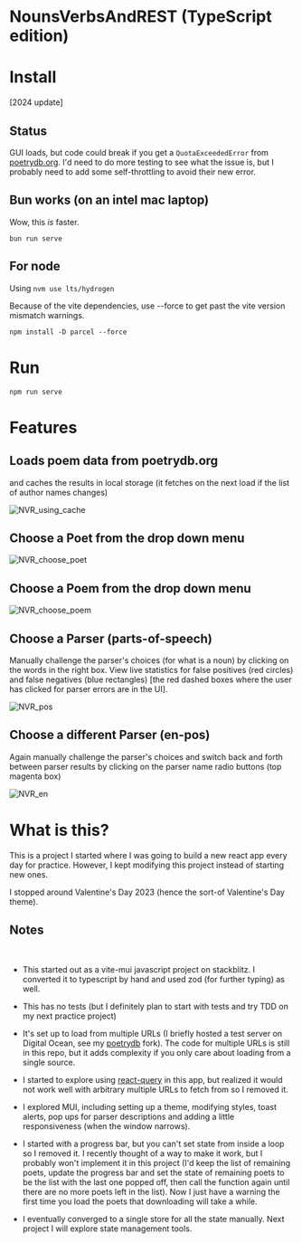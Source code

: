 # NounsVerbsAndREST (TypeScript edition)

# Install

[2024 update]
## Status

GUI loads, but code could break if you get a `QuotaExceededError` from [poetrydb.org](https://poetrydb.org/). I'd need to do more testing to see what the issue is, but I probably need to add some self-throttling to avoid their new error.

## Bun works (on an intel mac laptop)
Wow, this *is* faster.

`bun run serve`

## For node
Using `nvm use lts/hydrogen`

Because of the vite dependencies, use --force to get past the vite version mismatch warnings.

`npm install -D parcel --force`

# Run

`npm run serve`

# Features

## Loads poem data from poetrydb.org

and caches the results in local storage 
(it fetches on the next load if the list of author names changes)

![NVR_using_cache](https://user-images.githubusercontent.com/12535192/219119332-154f5935-3f47-48f0-ac45-7dfaebb5ab5a.png)


## Choose a Poet from the drop down menu

![NVR_choose_poet](https://user-images.githubusercontent.com/12535192/219119366-6ac82a14-b24b-44de-98f0-bb7ce826996a.png)


## Choose a Poem from the drop down menu

![NVR_choose_poem](https://user-images.githubusercontent.com/12535192/219119444-5ec99d01-bd78-4385-a076-662027efbbbe.png)


## Choose a Parser (parts-of-speech)

Manually challenge the parser's choices (for what is a noun) by clicking on the words in the right box. View live statistics for false positives (red circles) and false negatives (blue rectangles) [the red dashed boxes where the user has clicked for parser errors are in the UI].

![NVR_pos](https://user-images.githubusercontent.com/12535192/219119487-fd7906e9-f604-4e1b-955f-165c31ce9980.png)


## Choose a different Parser (en-pos)

Again manually challenge the parser's choices and switch back and forth between parser results by clicking on the parser name radio buttons (top magenta box)

![NVR_en](https://user-images.githubusercontent.com/12535192/219119530-34651dc3-5fa6-4331-bae0-1c10510e9f3f.png)


# What is this?

This is a project I started where I was going to build a new react app every day for practice. However, I kept modifying this project instead of starting new ones.

I stopped around Valentine's Day 2023 (hence the sort-of Valentine's Day theme).

## Notes

​
- This started out as a vite-mui javascript project on stackblitz. I converted it to typescript by hand and used zod (for further typing) as well.

- This has no tests (but I definitely plan to start with tests and try TDD on my next practice project)

- It's set up to load from multiple URLs (I briefly hosted a test server on Digital Ocean, see my [poetrydb](https://github.com/durantschoon/poetrydb) fork). The code for multiple URLs is still in this repo, but it adds complexity if you only care about loading from a single source.

- I started to explore using [react-query](https://react-query-v3.tanstack.com) in this app, but realized it would not work well with arbitrary multiple URLs to fetch from so I removed it.

- I explored MUI, including setting up a theme, modifying styles, toast alerts, pop ups for parser descriptions and adding a little responsiveness (when the window narrows).

- I started with a progress bar, but you can't set state from inside a loop so I removed it. I recently thought of a way to make it work, but I probably won't implement it in this project (I'd keep the list of remaining poets, update the progress bar and set the state of remaining poets to be the list with the last one popped off, then call the function again until there are no more poets left in the list). Now I just have a warning the first time you load the poets that downloading will take a while.

- I eventually converged to a single store for all the state manually. Next project I will explore state management tools.
